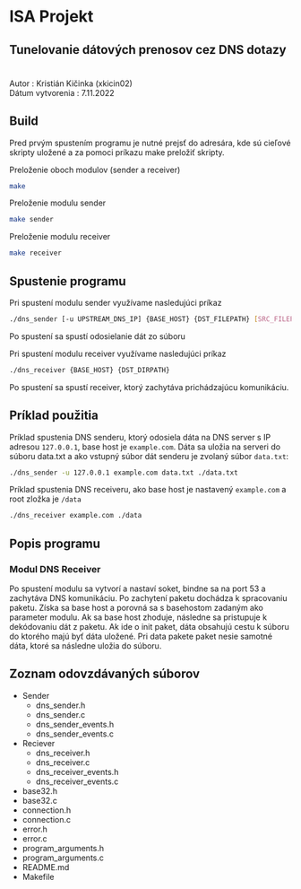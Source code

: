 # ISA Projekt
## Tunelovanie dátových prenosov cez DNS dotazy
#
Autor : Kristián Kičinka (xkicin02)<br>
Dátum vytvorenia : 7.11.2022

## Build
Pred prvým spustením programu je nutné prejsť do adresára, kde sú cieľové skripty uložené a 
za pomoci príkazu make preložiť skripty.

Preloženie oboch modulov (sender a receiver)
```bash
make 
```
Preloženie modulu sender
```bash
make sender
```
Preloženie modulu receiver
```bash
make receiver
```

## Spustenie programu

Pri spustení modulu sender využívame nasledujúci príkaz

```bash
./dns_sender [-u UPSTREAM_DNS_IP] {BASE_HOST} {DST_FILEPATH} [SRC_FILEPATH]
```
Po spustení sa spustí odosielanie dát zo súboru

Pri spustení modulu receiver využívame nasledujúci príkaz

```bash
./dns_receiver {BASE_HOST} {DST_DIRPATH}
```
Po spustení sa spustí receiver, ktorý zachytáva prichádzajúcu komunikáciu.

## Príklad použitia
Príklad spustenia DNS senderu, ktorý odosiela dáta na DNS server s IP adresou ```127.0.0.1```, base host je ```example.com```.
Dáta sa uložia na serveri do súboru data.txt a ako vstupný súbor dát senderu je zvolaný súbor ```data.txt```:

```bash
./dns_sender -u 127.0.0.1 example.com data.txt ./data.txt
```

Príklad spustenia DNS receiveru, ako base host je nastavený ```example.com``` a root zložka je ```/data```
```bash
./dns_receiver example.com ./data 
```

## Popis programu

### Modul DNS Receiver
Po spustení modulu sa vytvorí a nastaví soket, bindne sa na port 53 a zachytáva DNS komunikáciu. 
Po zachytení paketu dochádza k spracovaniu paketu. Získa sa base host a porovná sa s basehostom zadaným ako parameter modulu. Ak sa base host zhoduje, následne sa pristupuje k dekódovaniu dát z paketu. Ak ide o init paket, dáta obsahujú cestu k súboru do ktorého majú byť dáta uložené. Pri data pakete paket nesie samotné dáta, ktoré sa následne uložia do súboru.

## Zoznam odovzdávaných súborov
- Sender
  - dns_sender.h
  - dns_sender.c
  - dns_sender_events.h
  - dns_sender_events.c
- Reciever
  - dns_receiver.h
  - dns_receiver.c
  - dns_receiver_events.h
  - dns_receiver_events.c
- base32.h
- base32.c
- connection.h
- connection.c
- error.h
- error.c
- program_arguments.h
- program_arguments.c
- README.md
- Makefile



